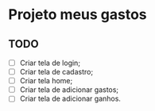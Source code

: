 # Projeto meus gastos

## TODO

- [ ] Criar tela de login;
- [ ] Criar tela de cadastro;
- [ ] Criar tela home;
- [ ] Criar tela de adicionar gastos;
- [ ] Criar tela de adicionar ganhos.